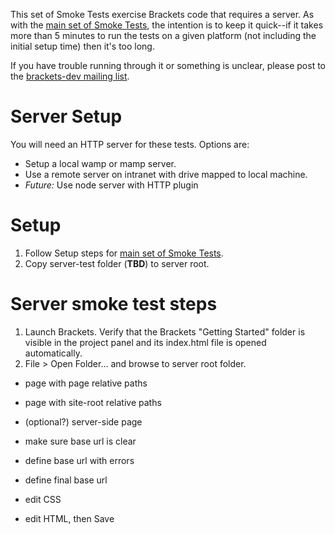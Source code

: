 This set of Smoke Tests exercise Brackets code that requires a server. As with the [main set of Smoke Tests](Brackets-Smoke-Tests), the intention is to keep it quick--if it takes more than 5 minutes to run the tests on a given platform (not including the initial setup time) then it's too long.

If you have trouble running through it or something is unclear, please post to the [brackets-dev mailing list](http://groups.google.com/group/brackets-dev).

Server Setup
============
You will need an HTTP server for these tests. Options are:
* Setup a local wamp or mamp server.
* Use a remote server on intranet with drive mapped to local machine.
* _Future:_ Use node server with HTTP plugin

Setup
=====

1. Follow Setup steps for [main set of Smoke Tests](Brackets-Smoke-Tests).
2. Copy server-test folder (**TBD**) to server root.

Server smoke test steps
=======================

1. Launch Brackets. Verify that the Brackets "Getting Started" folder is visible in the project panel and its index.html file is opened automatically.
2. File > Open Folder... and browse to server root folder.

* page with page relative paths
* page with site-root relative paths
* (optional?) server-side page

* make sure base url is clear
* define base url with errors
* define final base url

* edit CSS
* edit HTML, then Save

